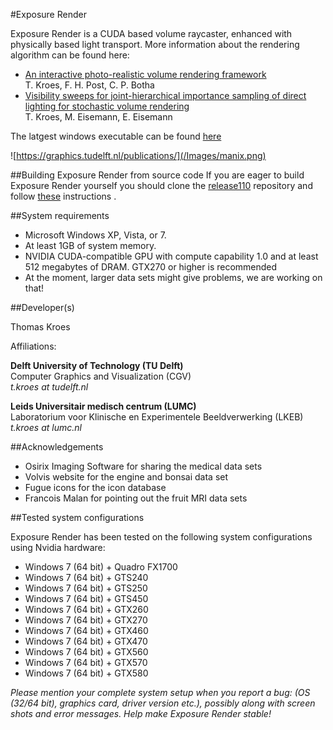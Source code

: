 
#Exposure Render

Exposure Render is a CUDA based volume raycaster, enhanced with physically based light transport. More information about the rendering algorithm can be found here:
* [An interactive photo-realistic volume rendering framework](http://graphics.tudelft.nl/Publications/kroes_exposure_2012)  
T. Kroes, F. H. Post, C. P. Botha
* [Visibility sweeps for joint-hierarchical importance sampling of direct lighting for stochastic volume rendering](http://graphics.tudelft.nl/Publications-new/2015/KEE1)  
T. Kroes, M. Eisemann, E. Eisemann

The latgest windows executable can be found [here](https://github.com/ThomasKroes/exposure-render/releases/tag/1.1.0)

![https://graphics.tudelft.nl/publications/](/Images/manix.png)

##Building Exposure Render from source code
If you are eager to build Exposure Render yourself you should clone the [release110](https://github.com/ThomasKroes/exposure-render.release110.git) repository and follow  [these](https://github.com/ThomasKroes/exposure-render.release110/blob/master/build.md) instructions .

##System requirements

* Microsoft Windows XP, Vista, or 7.
* At least 1GB of system memory.
* NVIDIA CUDA-compatible GPU with compute capability 1.0 and at least 512 megabytes of DRAM. GTX270 or higher is recommended
* At the moment, larger data sets might give problems, we are working on that!

##Developer(s)

Thomas Kroes

Affiliations:

**Delft University of Technology (TU Delft)**  
Computer Graphics and Visualization (CGV)  
*t.kroes at tudelft.nl*

**Leids Universitair medisch centrum (LUMC)**  
Laboratorium voor Klinische en Experimentele Beeldverwerking (LKEB)  
*t.kroes at lumc.nl*

##Acknowledgements

* Osirix Imaging Software for sharing the medical data sets
* Volvis website for the engine and bonsai data set
* Fugue icons for the icon database
* Francois Malan for pointing out the fruit MRI data sets

##Tested system configurations

Exposure Render has been tested on the following system configurations using Nvidia hardware:

* Windows 7 (64 bit) + Quadro FX1700
* Windows 7 (64 bit) + GTS240
* Windows 7 (64 bit) + GTS250
* Windows 7 (64 bit) + GTS450
* Windows 7 (64 bit) + GTX260
* Windows 7 (64 bit) + GTX270
* Windows 7 (64 bit) + GTX460
* Windows 7 (64 bit) + GTX470
* Windows 7 (64 bit) + GTX560
* Windows 7 (64 bit) + GTX570
* Windows 7 (64 bit) + GTX580

*Please mention your complete system setup when you report a bug: (OS (32/64 bit), graphics card, driver version etc.), possibly along with screen shots and error messages. Help make Exposure Render stable!*
